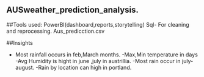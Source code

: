 ## AUSweather_prediction_analysis.

##Tools used:
PowerBI(dashboard,reports,storytelling)
Sql- For cleaning and reprocessing.
Aus_predicction.csv

##Insights 
- Most rainfall occurs in feb,March months.
-Max,Min temperature in days
-Avg Humidity is hight in june ,july in austrillia.
-Most rain occur in july-august.
-Rain by location can high in portland.

